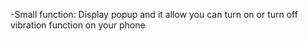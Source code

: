 -Small function:
Display popup and it allow you can turn on or turn off vibration function on your phone